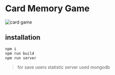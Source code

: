 # Card Memory Game

![card game](http://i.imgur.com/xYNP7FU.png)

## installation
``` sh
npm i
npm run build
npm run server
```

>for save users statistic server used mongodb
